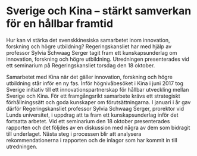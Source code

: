 # Sverige och Kina – stärkt samverkan för en hållbar framtid

Hur kan vi stärka det svenskkinesiska samarbetet inom innovation, forskning och högre utbildning? Regeringskansliet har med hjälp av professor Sylvia Schwaag Serger tagit fram ett kunskapsunderlag om innovation, forskning och högre utbildning. Utredningen presenterades vid ett seminarium på Regeringskansliet torsdag den 18 oktober.


Samarbetet med Kina när det gäller innovation, forskning och högre utbildning står inför en ny fas. Inför högnivåbesöket i Kina i juni 2017 tog Sverige initiativ till ett innovationspartnerskap för hållbar utveckling mellan Sverige och Kina. För ett framgångsrikt samarbete krävs ett strategiskt förhållningssätt och goda kunskaper om förutsättningarna. I januari i år gav därför Regeringskansliet professor Sylvia Schwaag Serger, prorektor vid Lunds universitet, i uppdrag att ta fram ett kunskapsunderlag inför det fortsatta arbetet. Vid ett seminarium den 18 oktober presenterades rapporten och det följdes av en diskussion med några av dem som bidragit till underlaget. Nästa steg i processen blir att analysera rekommendationerna i rapporten och de inlagor som har kommit in till utredningen.
